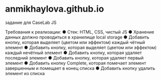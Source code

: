# anmikhaylova.github.io
задание для CaseLab JS

Требования к реализации:
● Стек: HTML, CSS, чистый JS
● Хранение данных должно проводиться в хранилище local
storage
● Добавить кнопку, которая выделяет (цветом или эффектом)
каждый чётный элемент
● Добавить кнопку, которая выделяет (цветом или эффектом)
каждый нечётный элемент
● Добавить кнопку, которая удаляет последний элемент
● Добавить кнопку, которая удаляет первый элемент
● Добавить кнопку Complete, которая помечает элемент
завершенным и помещает в конец списка
● Добавить кнопку удалить элемент из списка

